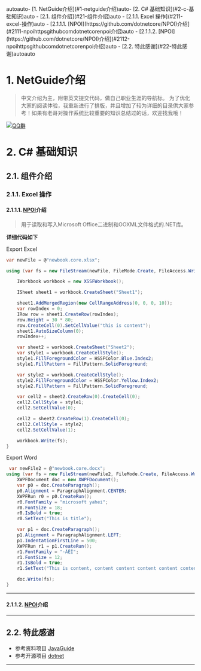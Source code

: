 <!-- TOC -->autoauto- [1. NetGuide介绍](#1-netguide介绍)auto- [2. C# 基础知识](#2-c-基础知识)auto    - [2.1. 组件介绍](#21-组件介绍)auto        - [2.1.1. Excel 操作](#211-excel-操作)auto            - [2.1.1.1. [NPOI](https://github.com/dotnetcore/NPOI)介绍](#2111-npoihttpsgithubcomdotnetcorenpoi介绍)auto            - [2.1.1.2. [NPOI](https://github.com/dotnetcore/NPOI)介绍](#2112-npoihttpsgithubcomdotnetcorenpoi介绍)auto    - [2.2. 特此感谢](#22-特此感谢)autoauto<!-- /TOC -->





# 1. NetGuide介绍
> 中文介绍为主，附带英文提交代码，做自己职业生涯的导航标。
为了优化大家的阅读体验，我重新进行了排版，并且增加了较为详细的目录供大家参考！如果有老哥对操作系统比较重要的知识总结过的话，欢迎找我哦！  
 

[![QQ群](https://img.shields.io/badge/QQ%E7%BE%A4-721420150-red.svg)](http://qm.qq.com/cgi-bin/qm/qr?k=zjBZ-kGA-LmVNuwPLPD8Xa5dtqli9EeY)
 
# 2. C# 基础知识


## 2.1. 组件介绍

### 2.1.1. Excel 操作
#### 2.1.1.1. [NPOI](https://github.com/dotnetcore/NPOI)介绍
> 用于读取和写入Microsoft Office二进制和OOXML文件格式的.NET库。
 
**详细代码如下**

Export Excel
```csharp
var newFile = @"newbook.core.xlsx";

using (var fs = new FileStream(newFile, FileMode.Create, FileAccess.Write)) {

    IWorkbook workbook = new XSSFWorkbook();

    ISheet sheet1 = workbook.CreateSheet("Sheet1");

    sheet1.AddMergedRegion(new CellRangeAddress(0, 0, 0, 10));
    var rowIndex = 0;
    IRow row = sheet1.CreateRow(rowIndex);
    row.Height = 30 * 80;
    row.CreateCell(0).SetCellValue("this is content");
    sheet1.AutoSizeColumn(0);
    rowIndex++;

    var sheet2 = workbook.CreateSheet("Sheet2");
    var style1 = workbook.CreateCellStyle();
    style1.FillForegroundColor = HSSFColor.Blue.Index2;
    style1.FillPattern = FillPattern.SolidForeground;

    var style2 = workbook.CreateCellStyle();
    style2.FillForegroundColor = HSSFColor.Yellow.Index2;
    style2.FillPattern = FillPattern.SolidForeground;

    var cell2 = sheet2.CreateRow(0).CreateCell(0);
    cell2.CellStyle = style1;
    cell2.SetCellValue(0);

    cell2 = sheet2.CreateRow(1).CreateCell(0);
    cell2.CellStyle = style2;
    cell2.SetCellValue(1);

    workbook.Write(fs);
}
```
Export Word
```csharp
 var newFile2 = @"newbook.core.docx";
using (var fs = new FileStream(newFile2, FileMode.Create, FileAccess.Write)) {
    XWPFDocument doc = new XWPFDocument();
    var p0 = doc.CreateParagraph();
    p0.Alignment = ParagraphAlignment.CENTER;
    XWPFRun r0 = p0.CreateRun();
    r0.FontFamily = "microsoft yahei";
    r0.FontSize = 18;
    r0.IsBold = true;
    r0.SetText("This is title");

    var p1 = doc.CreateParagraph();
    p1.Alignment = ParagraphAlignment.LEFT;
    p1.IndentationFirstLine = 500;
    XWPFRun r1 = p1.CreateRun();
    r1.FontFamily = "·ÂËÎ";
    r1.FontSize = 12;
    r1.IsBold = true;
    r1.SetText("This is content, content content content content content content content content content");

    doc.Write(fs);
}
```

----
#### 2.1.1.2. [NPOI](https://github.com/dotnetcore/NPOI)介绍

 
----
## 2.2. 特此感谢
- 参考资料项目  [JavaGuide](https://github.com/Snailclimb/JavaGuide)  
- 参考开源项目  [dotnet](https://docs.microsoft.com/zh-cn/dotnet/index)    
 -----
 
